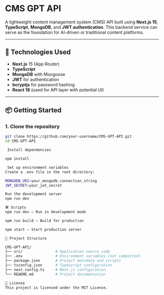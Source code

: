 # CMS GPT API

A lightweight content management system (CMS) API built using **Next.js 15**, **TypeScript**, **MongoDB**, and **JWT authentication**. This backend service can serve as the foundation for AI-driven or traditional content platforms.

---

## 🚀 Technologies Used

- **Next.js** 15 (App Router)
- **TypeScript**
- **MongoDB** with Mongoose
- **JWT** for authentication
- **bcryptjs** for password hashing
- **React 18** (used for API layer with potential UI)

---

## 📦 Getting Started

### 1. Clone the repository

```bash
git clone https://github.com/your-username/CMS-GPT-API.git
cd CMS-GPT-API

 Install dependencies

npm install

 Set up environment variables
Create a .env file in the root directory:

MONGODB_URI=your_mongodb_connection_string
JWT_SECRET=your_jwt_secret

Run the development server
npm run dev

🛠 Scripts
npm run dev — Run in development mode

npm run build — Build for production

npm start — Start production server

📁 Project Structure

CMS-GPT-API/
├── src/               # Application source code
├── .env               # Environment variables (not committed)
├── package.json       # Project metadata and scripts
├── tsconfig.json      # TypeScript configuration
├── next.config.ts     # Next.js configuration
└── README.md          # Project documentation

📄 License
This project is licensed under the MIT License.
